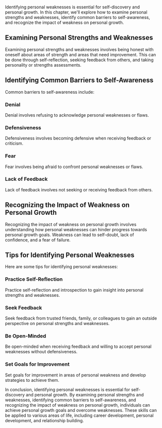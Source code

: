 
Identifying personal weaknesses is essential for self-discovery and personal growth. In this chapter, we'll explore how to examine personal strengths and weaknesses, identify common barriers to self-awareness, and recognize the impact of weakness on personal growth.

Examining Personal Strengths and Weaknesses
-------------------------------------------

Examining personal strengths and weaknesses involves being honest with oneself about areas of strength and areas that need improvement. This can be done through self-reflection, seeking feedback from others, and taking personality or strengths assessments.

Identifying Common Barriers to Self-Awareness
---------------------------------------------

Common barriers to self-awareness include:

### Denial

Denial involves refusing to acknowledge personal weaknesses or flaws.

### Defensiveness

Defensiveness involves becoming defensive when receiving feedback or criticism.

### Fear

Fear involves being afraid to confront personal weaknesses or flaws.

### Lack of Feedback

Lack of feedback involves not seeking or receiving feedback from others.

Recognizing the Impact of Weakness on Personal Growth
-----------------------------------------------------

Recognizing the impact of weakness on personal growth involves understanding how personal weaknesses can hinder progress towards personal growth goals. Weakness can lead to self-doubt, lack of confidence, and a fear of failure.

Tips for Identifying Personal Weaknesses
----------------------------------------

Here are some tips for identifying personal weaknesses:

### Practice Self-Reflection

Practice self-reflection and introspection to gain insight into personal strengths and weaknesses.

### Seek Feedback

Seek feedback from trusted friends, family, or colleagues to gain an outside perspective on personal strengths and weaknesses.

### Be Open-Minded

Be open-minded when receiving feedback and willing to accept personal weaknesses without defensiveness.

### Set Goals for Improvement

Set goals for improvement in areas of personal weakness and develop strategies to achieve them.

In conclusion, identifying personal weaknesses is essential for self-discovery and personal growth. By examining personal strengths and weaknesses, identifying common barriers to self-awareness, and recognizing the impact of weakness on personal growth, individuals can achieve personal growth goals and overcome weaknesses. These skills can be applied to various areas of life, including career development, personal development, and relationship building.
